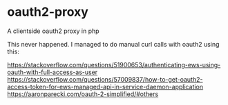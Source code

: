 # oauth2-proxy
A clientside oauth2 proxy in php

This never happened. I managed to do manual curl calls with oauth2 using this:

https://stackoverflow.com/questions/51900653/authenticating-ews-using-oauth-with-full-access-as-user
https://stackoverflow.com/questions/57009837/how-to-get-oauth2-access-token-for-ews-managed-api-in-service-daemon-application
https://aaronparecki.com/oauth-2-simplified/#others
